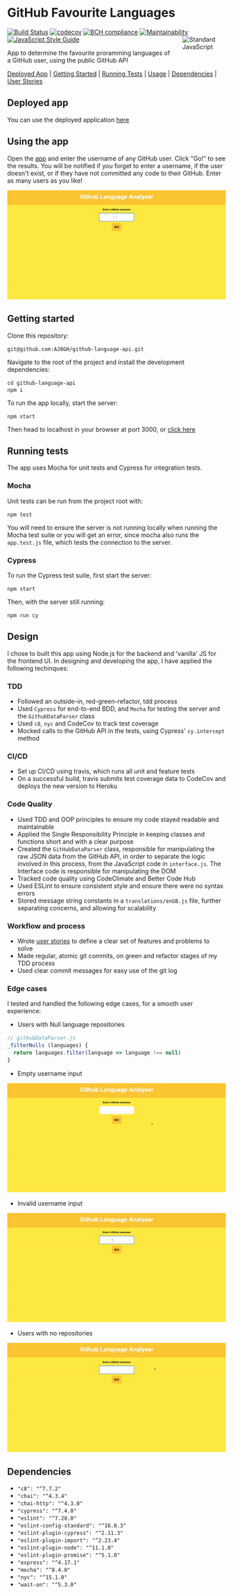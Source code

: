 # GitHub Favourite Languages

[![Build Status](https://travis-ci.com/AJ8GH/github-language-api.svg?branch=main)](https://travis-ci.com/AJ8GH/github-language-api)
[![codecov](https://codecov.io/gh/AJ8GH/github-language-api/branch/main/graph/badge.svg?token=Jotushbsqm)](https://codecov.io/gh/AJ8GH/github-language-api)
[![BCH compliance](https://bettercodehub.com/edge/badge/AJ8GH/github-language-api?branch=main)](https://bettercodehub.com/results/AJ8GH/github-language-api)
[![Maintainability](https://api.codeclimate.com/v1/badges/e5c21864eb7f6e201b64/maintainability)](https://codeclimate.com/github/AJ8GH/github-language-api/maintainability)
[![JavaScript Style Guide](https://img.shields.io/badge/code_style-standard-brightgreen.svg)](https://standardjs.com)
 <a href="https://standardjs.com" style="float: right; padding: 0 0 20px 20px;"><img src="https://cdn.rawgit.com/feross/standard/master/sticker.svg" alt="Standard JavaScript" width="100" align="right"></a>

App to determine the favourite proramming languages of a GitHub user, using the public GitHub API

[Deployed App](#deployed-app) | [Getting Started](#getting-started) | [Running Tests](#running-tests) | [Usage](#using-the-app) | [Dependencies](#dependencies) | [User Stories](https://github.com/AJ8GH/github-language-api/blob/main/user-stories.md)

## Deployed app

You can use the deployed application [here](https://github-language-analyser.herokuapp.com/)

## Using the app

Open the [app](https://github-language-analyser.herokuapp.com/) and enter the username of any GitHub user. Click "Go!" to see the results. You will be notified if you forget to enter a username, if the user doesn't exist, or if they have not committed any code to their GitHub. Enter as many users as you like!

![my-repos](images/my-repos.gif)

## Getting started

Clone this repository:

```shell
git@github.com:AJ8GH/github-language-api.git
```

Navigate to the root of the project and install the development dependencies:

```shell
cd github-language-api
npm i
```

To run the app locally, start the server:

```shell
npm start
```

Then head to localhost in your browser at port 3000, or [click here](http://localhost:3000/)

## Running tests

The app uses Mocha for unit tests and Cypress for integration tests.

### Mocha

Unit tests can be run from the project root with:

```shell
npm test
```

You will need to ensure the server is not running locally when running the Mocha test suite or you will get an error, since mocha also runs the `app.test.js` file, which tests the connection to the server.

### Cypress

To run the Cypress test suite, first start the server:

```shell
npm start
```

Then, with the server still running:

```shell
npm run cy
```

## Design

I chose to built this app using Node.js for the backend and 'vanilla' JS for the frontend UI. In designing and developing the app, I have applied the following techinques:

### TDD

* Followed an outside-in, red-green-refactor, tdd process
* Used `Cypress` for end-to-end BDD, and `Mocha` for testing the server and the `GithubDataParser` class
* Used `c8`, `nyc` and CodeCov to track test coverage
* Mocked calls to the GitHub API in the tests, using Cypress' `cy.intercept` method

### CI/CD

* Set up CI/CD using travis, which runs all unit and feature tests
* On a successful build, travis submits test coverage data to CodeCov and deploys the new version to Heroku

### Code Quality

* Used TDD and OOP principles to ensure my code stayed readable and maintainable
* Applied the Single Responsibility Principle in keeping classes and functions short and with a clear purpose
* Created the `GitHubDataParser` class, responsible for manipulating the raw JSON data from the GitHub API, in order to separate the logic involved in this process, from the JavaScript code in `interface.js`. The Interface code is responsible for manipulating the DOM
* Tracked code quality using CodeClimate and Better Code Hub
* Used ESLint to ensure consistent style and ensure there were no syntax errors
* Stored message string constants in a `translations/enGB.js` file, further separating concerns, and allowing for scalability

### Workflow and process

* Wrote [user stories](https://github.com/AJ8GH/github-language-api/blob/main/user-stories.md) to define a clear set of features and problems to solve
* Made regular, atomic git commits, on green and refactor stages of my TDD process
* Used clear commit messages for easy use of the git log

### Edge cases

I tested and handled the following edge cases, for a smooth user experience:
* Users with Null language repositories

```js
// githubDataParser.js
_filterNulls (languages) {
  return languages.filter(language => language !== null)
}
```

* Empty username input

![no-input](images/no-input.gif)

* Invalid username input

![no-user](images/no-user.gif)

* Users with no repositories

![no-code](images/no-code.gif)

## Dependencies

* `"c8": "^7.7.2"`
* `"chai": "^4.3.4"`
* `"chai-http": "^4.3.0"`
* `"cypress": "^7.4.0"`
* `"eslint": "^7.28.0"`
* `"eslint-config-standard": "^16.0.3"`
* `"eslint-plugin-cypress": "^2.11.3"`
* `"eslint-plugin-import": "^2.23.4"`
* `"eslint-plugin-node": "^11.1.0"`
* `"eslint-plugin-promise": "^5.1.0"`
* `"express": "^4.17.1"`
* `"mocha": "^8.4.0"`
* `"nyc": "^15.1.0"`
* `"wait-on": "^5.3.0"`
